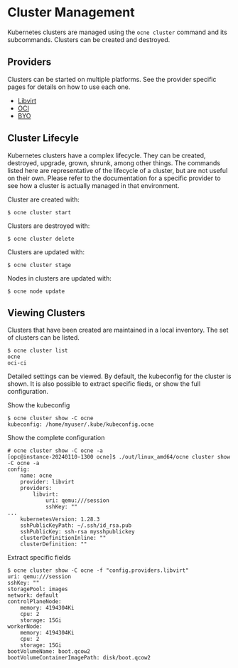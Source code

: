 # Cluster Management

Kubernetes clusters are managed using the `ocne cluster` command and its
subcommands.  Clusters can be created and destroyed.

## Providers

Clusters can be started on multiple platforms.  See the provider specific
pages for details on how to use each one.

* [Libvirt](libvirt.md)
* [OCI](oci.md)
* [BYO](byo.md)

## Cluster Lifecyle

Kubernetes clusters have a complex lifecycle.  They can be created, destroyed,
upgrade, grown, shrunk, among other things.  The commands listed here are
representative of the lifecycle of a cluster, but are not useful on their own.
Please refer to the documentation for a specific provider to see how a cluster
is actually managed in that environment.

Cluster are created with:
```
$ ocne cluster start
```

Clusters are destroyed with:
```
$ ocne cluster delete
```

Clusters are updated with:
```
$ ocne cluster stage
```

Nodes in clusters are updated with:
```
$ ocne node update
```

## Viewing Clusters

Clusters that have been created are maintained in a local inventory.  The set of
clusters can be listed.

```
$ ocne cluster list
ocne
oci-ci
```

Detailed settings can be viewed.  By default, the kubeconfig for the cluster is
shown.  It is also possible to extract specific fieds, or show the full
configuration.

Show the kubeconfig
```
$ ocne cluster show -C ocne 
kubeconfig: /home/myuser/.kube/kubeconfig.ocne
```

Show the complete configuration
```
# ocne cluster show -C ocne -a
[opc@instance-20240110-1300 ocne]$ ./out/linux_amd64/ocne cluster show -C ocne -a
config:
    name: ocne
    provider: libvirt
    providers:
        libvirt:
            uri: qemu:///session
            sshKey: ""
...
    kubernetesVersion: 1.28.3
    sshPublicKeyPath: ~/.ssh/id_rsa.pub
    sshPublicKey: ssh-rsa mysshpublickey
    clusterDefinitionInline: ""
    clusterDefinition: ""
```

Extract specific fields
```
$ ocne cluster show -C ocne -f "config.providers.libvirt"
uri: qemu:///session
sshKey: ""
storagePool: images
network: default
controlPlaneNode:
    memory: 4194304Ki
    cpu: 2
    storage: 15Gi
workerNode:
    memory: 4194304Ki
    cpu: 2
    storage: 15Gi
bootVolumeName: boot.qcow2
bootVolumeContainerImagePath: disk/boot.qcow2
```
